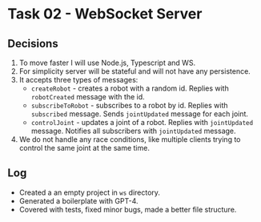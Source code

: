 # Task 02 - WebSocket Server

## Decisions

1. To move faster I will use Node.js, Typescript and WS.
2. For simplicity server will be stateful and will not have any persistence.
3. It accepts three types of messages:
   - `createRobot` - creates a robot with a random id. Replies with `robotCreated` message with the id.
   - `subscribeToRobot` - subscribes to a robot by id. Replies with `subscribed` message. Sends `jointUpdated` message for each joint.
   - `controlJoint` - updates a joint of a robot. Replies with `jointUpdated` message. Notifies all subscribers with `jointUpdated` message.
4. We do not handle any race conditions, like multiple clients trying to control the same joint at the same time.

## Log

- Created a an empty project in `ws` directory.
- Generated a boilerplate with GPT-4.
- Covered with tests, fixed minor bugs, made a better file structure.
